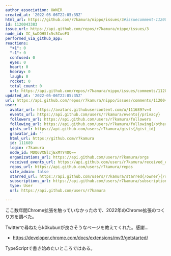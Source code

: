 ```yaml
---
author_association: OWNER
created_at: '2022-05-06T22:05:35Z'
html_url: https://github.com/r7kamura/nippo/issues/3#issuecomment-1120043383
id: 1120043383
issue_url: https://api.github.com/repos/r7kamura/nippo/issues/3
node_id: IC_kwDOHSfx5s5CwoF3
performed_via_github_app:
reactions:
  "+1": 0
  "-1": 0
  confused: 0
  eyes: 0
  heart: 0
  hooray: 0
  laugh: 0
  rocket: 0
  total_count: 0
  url: https://api.github.com/repos/r7kamura/nippo/issues/comments/1120043383/reactions
updated_at: '2022-05-06T22:05:35Z'
url: https://api.github.com/repos/r7kamura/nippo/issues/comments/1120043383
user:
  avatar_url: https://avatars.githubusercontent.com/u/111689?v=4
  events_url: https://api.github.com/users/r7kamura/events{/privacy}
  followers_url: https://api.github.com/users/r7kamura/followers
  following_url: https://api.github.com/users/r7kamura/following{/other_user}
  gists_url: https://api.github.com/users/r7kamura/gists{/gist_id}
  gravatar_id: ''
  html_url: https://github.com/r7kamura
  id: 111689
  login: r7kamura
  node_id: MDQ6VXNlcjExMTY4OQ==
  organizations_url: https://api.github.com/users/r7kamura/orgs
  received_events_url: https://api.github.com/users/r7kamura/received_events
  repos_url: https://api.github.com/users/r7kamura/repos
  site_admin: false
  starred_url: https://api.github.com/users/r7kamura/starred{/owner}{/repo}
  subscriptions_url: https://api.github.com/users/r7kamura/subscriptions
  type: User
  url: https://api.github.com/users/r7kamura

---
```

ここ数年間Chrome拡張を触っていなかったので、2022年のChrome拡張のつくり方を調べた。

Twitterで尋ねたらk0kubunが良さそうなページを教えてくれた。感謝…

- https://developer.chrome.com/docs/extensions/mv3/getstarted/

TypeScriptで書き始めたいところではある。